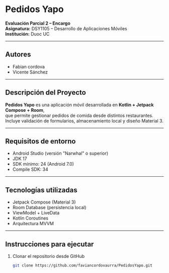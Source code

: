 #  Pedidos Yapo

**Evaluación Parcial 2 – Encargo**  
**Asignatura:** DSY1105 – Desarrollo de Aplicaciones Móviles  
**Institución:** Duoc UC  

---

##  Autores
- Fabian cordova  
- Vicente Sánchez  

---

##  Descripción del Proyecto
**Pedidos Yapo** es una aplicación móvil desarrollada en **Kotlin + Jetpack Compose + Room**,  
que permite gestionar pedidos de comida desde distintos restaurantes.  
Incluye validación de formularios, almacenamiento local y diseño Material 3.

---

##  Requisitos de entorno
- Android Studio (versión "Narwhal" o superior)  
- JDK 17  
- SDK mínimo: 24 (Android 7.0)  
- Compile SDK: 34  

---

##  Tecnologías utilizadas
- Jetpack Compose (Material 3)  
- Room Database (persistencia local)  
- ViewModel + LiveData  
- Kotlin Coroutines  
- Arquitectura MVVM  

---

##  Instrucciones para ejecutar
1. Clonar el repositorio desde GitHub  
   ```bash
   git clone https://github.com/faviancordovaurra/PedidosYapo.git

